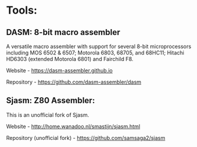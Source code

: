 # Tools:

## DASM: 8-bit macro assembler

A versatile macro assembler with support for several 8-bit microprocessors
including MOS 6502 & 6507; Motorola 6803, 68705, and 68HC11; Hitachi HD6303
(extended Motorola 6801) and Fairchild F8.

Website - https://dasm-assembler.github.io

Repository - https://github.com/dasm-assembler/dasm


## Sjasm: Z80 Assembler:

This is an unofficial fork of Sjasm.

Website - http://home.wanadoo.nl/smastijn/sjasm.html

Repository (unofficial fork) - https://github.com/samsaga2/sjasm

